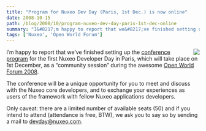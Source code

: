 ```yaml
---
title: "Program for Nuxeo Dev Day (Paris, 1st Dec.) is now online"
date: 2008-10-15
path: /blog/2008/10/program-nuxeo-dev-day-paris-1st-dec-online
summary: "I&#8217;m happy to report that we&#8217;ve finished setting up the conference program for the first Nuxeo Developer Day in Paris, which will take place on 1st December, as a &#8220;community session&#8221; during the awesome Open World Forum 2008."
tags: ['Nuxeo', 'Open World Forum']
---
```


<div style="float:right;padding-left:6px;">
<img src="http://www.nuxeo.com/static/photos/fml/logo_en.jpg" align="top"></div>

I&#8217;m happy to report that we&#8217;ve finished setting up the <a href="http://www.nuxeo.com/en/events/first-nuxeo-developer/">conference program</a> for the first Nuxeo Developer Day in Paris, which will take place on 1st December, as a &#8220;community session&#8221; during the awesome <a href="http://www.openworldforum.org/">Open World Forum 2008</a>.
  
The conference will be a unique opportunity for you to meet and discuss with the Nuxeo core developers, and to exchange your experiences as users of the framework with fellow Nuxeo applications developers.

Only caveat: there are a limited number of available seats (50) and if you intend to attend (attendance is free, BTW), we ask you to say so by sending a mail to devday@nuxeo.com.

